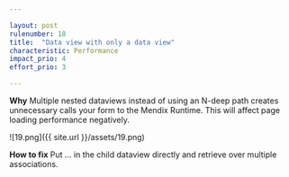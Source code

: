 ```yaml
---

layout: post
rulenumber: 18
title:  "Data view with only a data view"
characteristic: Performance
impact_prio: 4
effort_prio: 3

---
```


**Why**
Multiple nested dataviews instead of using an N-deep path creates unnecessary calls your form to the Mendix Runtime. This will affect page loading performance negatively.

![19.png]({{ site.url }}/assets/19.png)

**How to fix**
Put ... in the child dataview directly and retrieve over multiple associations.
